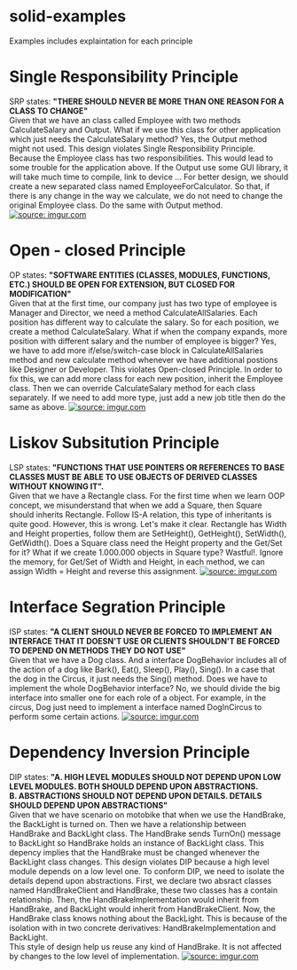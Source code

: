 # solid-examples
Examples includes explaintation for each principle
# Single Responsibility Principle
SRP states: <b>"THERE SHOULD NEVER BE MORE THAN ONE REASON FOR A CLASS TO CHANGE"</b><br>
Given that we have an class called Employee with two methods CalculateSalary and Output. What if we use this class for other application which just needs the CalculateSalary method? Yes, the Output method might not used. This design violates Single Responsibility Principle. Because the Employee class has two responsibilities. This would lead to some trouble for the application above. If the Output use some GUI library, it will take much time to compile, link to device ...
For better design, we should create a new separated class named EmployeeForCalculator. So that, if there is any change in the way we calculate, we do not need to change the original Employee class. Do the same with Output method.
<a href="https://imgur.com/IK0m53J"><img src="https://i.imgur.com/IK0m53J.jpg" title="source: imgur.com" /></a>
# Open - closed Principle
OP states: <b>"SOFTWARE ENTITIES (CLASSES, MODULES, FUNCTIONS, ETC.) SHOULD BE OPEN FOR EXTENSION, BUT CLOSED FOR MODIFICATION"</b><br>
Given that at the first time, our company just has two type of employee is Manager and Director, we need a method CalculateAllSalaries. Each position has different way to calculate the salary. So for each position, we create a method CalculateSalary. What if when the company expands, more position with different salary and the number of employee is bigger? Yes, we have to add more if/else/switch-case block in CalculateAllSalaries method and new calculate method whenever we have additional postions like Designer or Developer. This violates Open-closed Principle.
In order to fix this, we can add more class for each new position, inherit the Employee class. Then we can override CalculateSalary method for each class separately. If we need to add more type, just add a new job title then do the same as above.
<a href="https://imgur.com/GLLjn1C"><img src="https://i.imgur.com/GLLjn1C.jpg" title="source: imgur.com" /></a>
# Liskov Subsitution Principle
LSP states: <b>"FUNCTIONS THAT USE POINTERS OR REFERENCES TO BASE CLASSES MUST BE ABLE TO USE OBJECTS OF DERIVED CLASSES WITHOUT KNOWING IT".</b><br>
Given that we have a Rectangle class. For the first time when we learn OOP concept, we misunderstand that when we add a Square, then Square should inherits Rectangle. Follow IS-A relation, this type of inheritants is quite good. However, this is wrong. Let's make it clear. Rectangle has Width and Height properties, follow them are SetHeight(), GetHeight(), SetWidth(), GetWidth(). Does a Square class need the Height property and the Get/Set for it? What if we create 1.000.000 objects in Square type? Wastful!. Ignore the memory, for Get/Set of Width and Height, in each method, we can assign Width = Height and reverse this assignment.
<a href="https://imgur.com/y7CYt4G"><img src="https://i.imgur.com/y7CYt4G.jpg" title="source: imgur.com" /></a>

# Interface Segration Principle
ISP states: <b>"A CLIENT SHOULD NEVER BE FORCED TO IMPLEMENT AN INTERFACE THAT IT DOESN'T USE OR CLIENTS SHOULDN'T BE FORCED TO DEPEND ON METHODS THEY DO NOT USE"</b> <br>
Given that we have a Dog class. And a interface DogBehavior includes all of the action of a dog like Bark(), Eat(), Sleep(), Play(), Sing(). In a case that the dog in the Circus, it just needs the Sing() method. Does we have to implement the whole DogBehavior interface? No, we should divide the big interface into smaller one for each role of a object. For example, in the circus, Dog just need to implement a interface named DogInCircus to perform some certain actions.
<a href="https://imgur.com/xRlVNsR"><img src="https://i.imgur.com/xRlVNsR.jpg" title="source: imgur.com" /></a>
# Dependency Inversion Principle
DIP states: <b>"A. HIGH LEVEL MODULES SHOULD NOT DEPEND UPON LOW
LEVEL MODULES. BOTH SHOULD DEPEND UPON ABSTRACTIONS. <br>
B. ABSTRACTIONS SHOULD NOT DEPEND UPON DETAILS. DETAILS
SHOULD DEPEND UPON ABSTRACTIONS"</b><br>
Given that we have scenario on motobike that when we use the HandBrake, the BackLight is turned on. Then we have a relationship between HandBrake and BackLight class. The HandBrake sends TurnOn() message to BackLight so HandBrake holds an instance of BackLight class. This depency implies that the HandBrake must be changed whenever the BackLight class changes. This design violates DIP because a high level module depends on a low level one. To conform DIP, we need to isolate the details depend upon abstractions. First, we declare two absract classes named HandBrakeClient and HandBrake, these two classes has a contain relationship. Then, the HandBrakeImplementation would inherit from HandBrake, and BackLight would inherit from HandBrakeClient. Now, the HandBrake class knows nothing about the BackLight. This is because of the isolation with in two concrete derivatives: HandBrakeImplementation and BackLight.<br>
This style of design help us reuse any kind of HandBrake. It is not affected by changes to the low level of implementation.
<a href="https://imgur.com/wfM0TKq"><img src="https://i.imgur.com/wfM0TKq.jpg" title="source: imgur.com" /></a>
